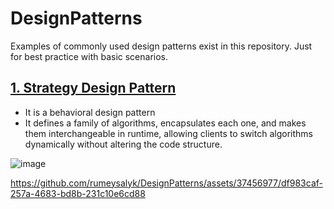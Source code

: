 # DesignPatterns
Examples of commonly used design patterns exist in this repository. Just for best practice with basic scenarios.
## <a href="https://github.com/rumeysalyk/DesignPatterns/tree/main/StrategyDesignPattern" target="_blank">1. Strategy Design Pattern</a>
<ul>
 <li>It is a behavioral design pattern</li>
 <li>It defines a family of algorithms, encapsulates each one, and makes them interchangeable in runtime, allowing clients to switch algorithms dynamically without altering the code structure.</li>
</ul>

![image](https://github.com/rumeysalyk/DesignPatterns/assets/37456977/1f3ff51d-078b-4c76-ada1-3a831b0f7638)

https://github.com/rumeysalyk/DesignPatterns/assets/37456977/df983caf-257a-4683-bd8b-231c10e6cd88

